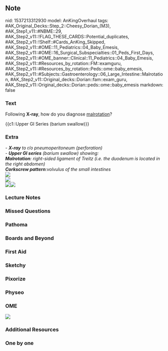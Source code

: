 ## Note
nid: 1537213312930
model: AnKingOverhaul
tags: #AK_Original_Decks::Step_2::Cheesy_Dorian_(M3), #AK_Step1_v11::#NBME::29, #AK_Step2_v11::!FLAG_THESE_CARDS::Potential_duplicates, #AK_Step2_v11::!Shelf::#Cards_AnKing_Skipped, #AK_Step2_v11::#OME::11_Pediatrics::04_Baby_Emesis, #AK_Step2_v11::#OME::16_Surgical_Subspecialties::01_Peds_First_Days, #AK_Step2_v11::#OME_banner::Clinical::11_Pediatrics::04_Baby_Emesis, #AK_Step2_v11::#Resources_by_rotation::FM::examguru, #AK_Step2_v11::#Resources_by_rotation::Peds::ome::baby_emesis, #AK_Step2_v11::#Subjects::Gastroenterology::06_Large_Intestine::Malrotation, #AK_Step2_v11::Original_decks::Dorian::fam::exam_guru, #AK_Step2_v11::Original_decks::Dorian::peds::ome::baby_emesis
markdown: false

### Text
Following <b>X-ray</b>, how do you diagnose <u>malrotation</u>?
<div>
  {{c1::Upper GI Series (barium swallow)}}
</div>

### Extra
<div>
  <i>- <b>X-ray</b> to r/o pneumoperitoneum (perforation)</i>
</div>
<div>
  <i>- <b>Upper GI series</b> (barium swallow) showing:</i>
</div>
<div>
  <i><b>Malrotation</b>: right-sided ligament of Treitz (i.e. the
  duodenum is located in the right abdomen)</i>
</div>
<div>
  <i><b>Corkscrew pattern</b>:volvulus of the small intestines</i>
</div>
<div>
  <i><img src="paste-4655907757621249.jpg"></i>
</div>
<div>
  <i><img src="corkscrew.png"></i>
</div><b><i><img src="bilious%20emesis.png"><img src=
"paste-4341498971684865.jpg"></i></b>

### Lecture Notes


### Missed Questions


### Pathoma


### Boards and Beyond


### First Aid


### Sketchy


### Pixorize


### Physeo


### OME
<div class="ome-widget">
  <a href=
  "https://onlinemeded.org/spa/pediatrics/baby-emesis/acquire?ref=anki">
  <img src="_OME_AnkiFlashcards_Lesson_2.png"></a>
</div>

### Additional Resources


### One by one

